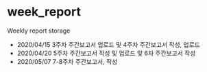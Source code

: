 # week_report
Weekly report storage

- 2020/04/15 3주차 주간보고서 업로드 및 4주차 주간보고서 작성, 업로드
- 2020/04/20 5주차 주간보고서 작성 및 업로드 및 6차 주간보고서 작성
- 2020/05/07 7-8주차 주간보고서,  작성
